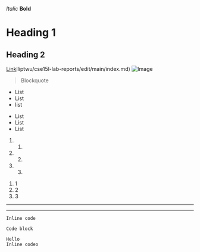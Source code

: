 *Italic*
**Bold**
# Heading 1
## Heading 2
[Link](https://github.com/phi)lliptwu/cse15l-lab-reports/edit/main/index.md)
![Image](http://url/a.png)
> Blockquote

* List
* List
* list

- List
- List
- List

1. 1.
2. 2.
3. 3.
1) 1
2) 2
3) 3
---
***
`Inline code`
```
Code block
```
    Hello
    Inline codeo

